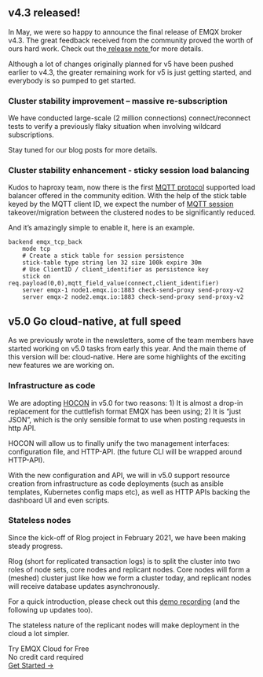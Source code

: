 ## v4.3 released!

In May, we were so happy to announce the final release of EMQX broker v4.3. The great feedback received from the community proved the worth of ours hard work. Check out the[ release note ](https://github.com/emqx/emqx/discussions/4763)for more details.

Although a lot of changes originally planned for v5 have been pushed earlier to v4.3, the greater remaining work for v5 is just getting started, and everybody is so pumped to get started.

### Cluster stability improvement – massive re-subscription

We have conducted large-scale (2 million connections) connect/reconnect tests to verify a previously flaky situation when involving wildcard subscriptions. 


Stay tuned for our blog posts for more details.

### Cluster stability enhancement - sticky session load balancing

Kudos to haproxy team, now there is the first [MQTT protocol](https://www.emqx.com/en/mqtt-guide) supported load balancer offered in the community edition. With the help of the stick table keyed by the MQTT client ID, we expect the number of [MQTT session](https://www.emqx.com/en/blog/mqtt-session) takeover/migration between the clustered nodes to be significantly reduced. 

And it’s amazingly simple to enable it, here is an example.

```
backend emqx_tcp_back
    mode tcp
    # Create a stick table for session persistence
    stick-table type string len 32 size 100k expire 30m
    # Use ClientID / client_identifier as persistence key
    stick on req.payload(0,0),mqtt_field_value(connect,client_identifier)
    server emqx-1 node1.emqx.io:1883 check-send-proxy send-proxy-v2
    server emqx-2 node2.emqx.io:1883 check-send-proxy send-proxy-v2
```


## v5.0 Go cloud-native, at full speed

As we previously wrote in the newsletters, some of the team members have started working on v5.0 tasks from early this year. And the main theme of this version will be: cloud-native. Here are some highlights of the exciting new features we are working on.

### Infrastructure as code

We are adopting [HOCON](https://github.com/lightbend/config) in v5.0 for two reasons: 1) It is almost a drop-in replacement for the cuttlefish format EMQX has been using; 2) It is “just JSON”, which is the only sensible format to use when posting requests in http API. 

HOCON will allow us to finally unify the two management interfaces: configuration file, and HTTP-API. (the future CLI will be wrapped around HTTP-API).

With the new configuration and API, we will in v5.0 support resource creation from infrastructure as code deployments (such as ansible templates, Kubernetes config maps etc), as well as HTTP APIs backing the dashboard UI and even scripts.

### Stateless nodes

Since the kick-off of Rlog project in February 2021, we have been making steady progress.

Rlog (short for replicated transaction logs) is to split the cluster into two roles of node sets, core nodes and replicant nodes. Core nodes will form a (meshed) cluster just like how we form a cluster today, and replicant nodes will receive database updates asynchronously. 

For a quick introduction, please check out this [demo recording](https://www.youtube.com/watch?v=aX4jV6z24sk&list=UU5FjR77ErAxvZENEWzQaO5Q&index=13) (and the following up updates too).

The stateless nature of the replicant nodes will make deployment in the cloud a lot simpler.


<section class="promotion">
    <div>
        Try EMQX Cloud for Free
        <div class="is-size-14 is-text-normal has-text-weight-normal">No credit card required</div>
    </div>
    <a href="https://accounts.emqx.com/signup?continue=https://cloud-intl.emqx.com/console/deployments/0?oper=new" class="button is-gradient px-5">Get Started →</a >
</section>
